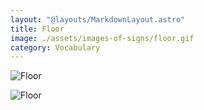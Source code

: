 ```yaml
---
layout: "@layouts/MarkdownLayout.astro"
title: Floor
image: ./assets/images-of-signs/floor.gif
category: Vocabulary
---
```


![Floor](@signs/floor.gif)

![Floor](@signs/floor-sgsl-sign-bank.gif)
